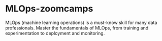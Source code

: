 # MLOps-zoomcamps
MLOps (machine learning operations) is a must-know skill for many data professionals. Master the fundamentals of MLOps, from training and experimentation to deployment and monitoring.
